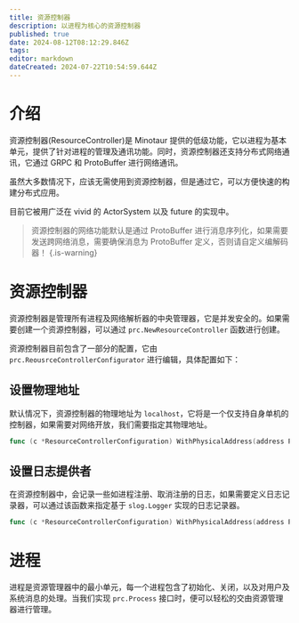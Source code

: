 ```yaml
---
title: 资源控制器
description: 以进程为核心的资源控制器
published: true
date: 2024-08-12T08:12:29.846Z
tags: 
editor: markdown
dateCreated: 2024-07-22T10:54:59.644Z
---
```


# 介绍
资源控制器(ResourceController)是 Minotaur 提供的低级功能，它以进程为基本单元，提供了针对进程的管理及通讯功能。同时，资源控制器还支持分布式网络通讯，它通过 GRPC 和 ProtoBuffer 进行网络通讯。

虽然大多数情况下，应该无需使用到资源控制器，但是通过它，可以方便快速的构建分布式应用。

目前它被用广泛在 vivid 的 ActorSystem 以及 future 的实现中。

> 资源控制器的网络功能默认是通过 ProtoBuffer 进行消息序列化，如果需要发送跨网络消息，需要确保消息为 ProtoBuffer 定义，否则请自定义编解码器！
{.is-warning}

# 资源控制器
资源控制器是管理所有进程及网络解析器的中央管理器，它是并发安全的。如果需要创建一个资源控制器，可以通过 `prc.NewResourceController` 函数进行创建。

资源控制器目前包含了一部分的配置，它由 `prc.ReousrceControllerConfigurator` 进行编辑，具体配置如下：

## 设置物理地址
默认情况下，资源控制器的物理地址为 `localhost`，它将是一个仅支持自身单机的控制器，如果需要对网络开放，我们需要指定其物理地址。

```go
func (c *ResourceControllerConfiguration) WithPhysicalAddress(address PhysicalAddress) *ResourceControllerConfiguration 
```

## 设置日志提供者
在资源控制器中，会记录一些如进程注册、取消注册的日志，如果需要定义日志记录器，可以通过该函数来指定基于 `slog.Logger` 实现的日志记录器。

```go
func (c *ResourceControllerConfiguration) WithPhysicalAddress(address PhysicalAddress) *ResourceControllerConfiguration 
```

# 进程
进程是资源管理器中的最小单元，每一个进程包含了初始化、关闭，以及对用户及系统消息的处理。当我们实现 `prc.Process` 接口时，便可以轻松的交由资源管理器进行管理。

